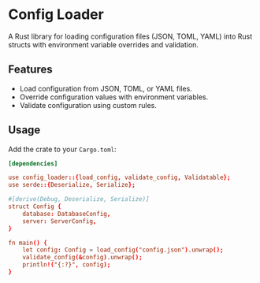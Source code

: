 # Config Loader

A Rust library for loading configuration files (JSON, TOML, YAML) into Rust structs with environment variable overrides and validation.

## Features

- Load configuration from JSON, TOML, or YAML files.
- Override configuration values with environment variables.
- Validate configuration using custom rules.

## Usage

Add the crate to your `Cargo.toml`:

```toml
[dependencies]

use config_loader::{load_config, validate_config, Validatable};
use serde::{Deserialize, Serialize};

#[derive(Debug, Deserialize, Serialize)]
struct Config {
    database: DatabaseConfig,
    server: ServerConfig,
}

fn main() {
    let config: Config = load_config("config.json").unwrap();
    validate_config(&config).unwrap();
    println!("{:?}", config);
}